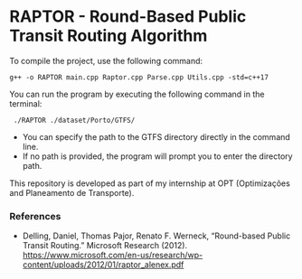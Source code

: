 # RAPTOR - Round-Based Public Transit Routing Algorithm

To compile the project, use the following command:

``` g++ -o RAPTOR main.cpp Raptor.cpp Parse.cpp Utils.cpp -std=c++17 ```

You can run the program by executing the following command in the terminal:

 ``` ./RAPTOR ./dataset/Porto/GTFS/```

 - You can specify the path to the GTFS directory directly in the command line. 
 - If no path is provided, the program will prompt you to enter the directory path.


This repository is developed as part of my internship at OPT (Optimizações and Planeamento de Transporte). 

### References
- Delling, Daniel, Thomas Pajor, Renato F. Werneck, “Round-based Public Transit Routing.” Microsoft Research (2012). https://www.microsoft.com/en-us/research/wp-content/uploads/2012/01/raptor_alenex.pdf